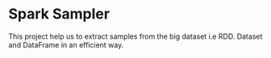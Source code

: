 # Spark Sampler

This project help us to extract samples from the big dataset i.e RDD. Dataset and DataFrame in an efficient way.
